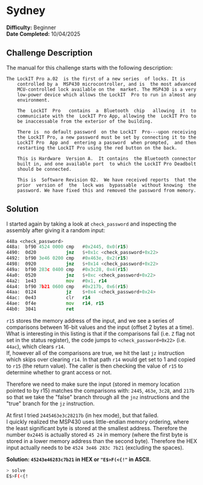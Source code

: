 # Sydney

**Difficulty:** Beginner  
**Date Completed:** 10/04/2025

## Challenge Description

The manual for this challenge starts with the following description:

```text
The LockIT Pro a.02  is the first of a new series  of locks. It is
    controlled by a  MSP430 microcontroller, and is  the most advanced
    MCU-controlled lock available on the  market. The MSP430 is a very
    low-power device which allows the LockIT  Pro to run in almost any
    environment.

    The  LockIT  Pro   contains  a  Bluetooth  chip   allowing  it  to
    communiciate with the  LockIT Pro App, allowing the  LockIT Pro to
    be inaccessable from the exterior of the building.

    There is  no default password  on the LockIT  Pro---upon receiving
    the LockIT Pro, a new password must be set by connecting it to the
    LockIT Pro  App and  entering a password  when prompted,  and then
    restarting the LockIT Pro using the red button on the back.
    
    This is Hardware  Version A.  It contains  the Bluetooth connector
    built in, and one available port  to which the LockIT Pro Deadbolt
    should be connected.

    This is  Software Revision 02.  We have received reports  that the
    prior  version of  the  lock was  bypassable  without knowing  the
    password. We have fixed this and removed the password from memory.
```

## Solution

I started again by taking a look at `check_password` and inspecting the assembly after giving it a random input:

```asm
448a <check_password>
448a:  bf90 4524 0000 cmp	#0x2445, 0x0(r15)
4490:  0d20           jnz	$+0x1c <check_password+0x22>
4492:  bf90 3e46 0200 cmp	#0x463e, 0x2(r15)
4498:  0920           jnz	$+0x14 <check_password+0x22>
449a:  bf90 283c 0400 cmp	#0x3c28, 0x4(r15)
44a0:  0520           jnz	$+0xc <check_password+0x22>
44a2:  1e43           mov	#0x1, r14
44a4:  bf90 7b21 0600 cmp	#0x217b, 0x6(r15)
44aa:  0124           jz	$+0x4 <check_password+0x24>
44ac:  0e43           clr	r14
44ae:  0f4e           mov	r14, r15
44b0:  3041           ret
```

`r15` stores the memory address of the input, and we see a series of comparisons between 16-bit values and the input (offset 2 bytes at a time). What is interesting in this listing is that if the comparisons fail (i.e. `Z` flag not set in the status register), the code jumps to `<check_password+0x22>` (i.e. `44ac`), which clears `r14`.  
If, however all of the comparisons are true, we hit the last `jz` instruction which skips over clearing `r14`. In that path `r14` would get set to 1 and copied to `r15` (the return value). The caller is then checking the value of `r15` to determine whether to grant access or not.

Therefore we need to make sure the input (stored in memory location pointed to by r15) matches the comparisons with: `2445`, `463e`, `3c28`, and `217b` so that we take the "false" branch through all the `jnz` instructions and the "true" branch for the `jz` instruction.

At first I tried `2445463e3c28217b` (in hex mode), but that failed.  
I quickly realized the MSP430 uses little-endian memory ordering, where the least significant byte is stored at the smallest address. Therefore the number `0x2445` is actually stored `45 24` in memory (where the first byte is stored in a lower memory address than the second byte). Therefore the HEX input actually needs to be `4524 3e46 283c 7b21` (excluding the spaces).

**Solution: `45243e46283c7b21` in HEX or `"E$>F(<{!"` in ASCII.**

```sh
> solve
E$>F(<{!
```
